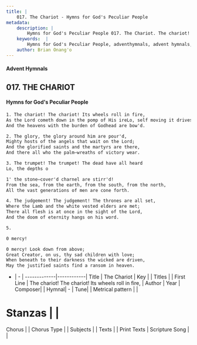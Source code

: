 ```yaml
---
title: |
    017. The Chariot - Hymns for God's Peculiar People
metadata:
    description: |
        Hymns for God's Peculiar People 017. The Chariot. The chariot! The chariot! Its wheels roll in fire, As the Lord cometh down in the pomp of His ireLo, self moving it drives on its pathway of cloud, And the heavens with the burden of Godhead are bow'd.  
    keywords:  |
        Hymns for God's Peculiar People, adventhymnals, advent hymnals, The Chariot, The chariot! The chariot! Its wheels roll in fire,. 
    author: Brian Onang'o
---
```

#### Advent Hymnals
## 017. THE CHARIOT
####  Hymns for God's Peculiar People
```txt
1. The chariot! The chariot! Its wheels roll in fire,
As the Lord cometh down in the pomp of His ireLo, self moving it drives on its pathway of cloud,
And the heavens with the burden of Godhead are bow'd.

2. The glory, the glory around him are pour'd,
Mighty hosts of the angels that wait on the Lord;
And the glorified saints and the martyrs are there,
And there all who the palm—wreaths of victory wear.

3. The trumpet! The trumpet! The dead have all heard
Lo, the depths o

1' the stone—cover'd charnel are stirr'd!
From the sea, from the earth, from the south, from the north,
All the vast generations of men are cone forth.

4. The judgement! The judgement! The thrones are all set,
Where the Lamb and the white vested elders are met;
There all flesh is at once in the sight of the Lord,
And the doom of eternity hangs on his word.

5. 

0 mercy! 

0 mercy! Look down from above;
Great Creator, on us, thy sad children with love;
When beneath to their darkness the wicked are driven,
May the justified saints find a ransom in heaven.


```
- |   -  |
-------------|------------|
Title | The Chariot |
Key |  |
Titles |  |
First Line | The chariot! The chariot! Its wheels roll in fire, |
Author | 
Year | 
Composer|  |
Hymnal|  - |
Tune|  |
Metrical pattern | |
# Stanzas |  |
Chorus |  |
Chorus Type |  |
Subjects |  |
Texts |  |
Print Texts | 
Scripture Song |  |
    

